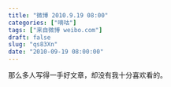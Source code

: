 ```yaml
---
title: "微博 2010.9.19 08:00"
categories: ["嘀咕"]
tags: ["来自微博 weibo.com"]
draft: false
slug: "qs83Xn"
date: "2010-09-19 08:00:00"
---
```


<p>那么多人写得一手好文章，却没有我十分喜欢看的。 ​​​​</p>
